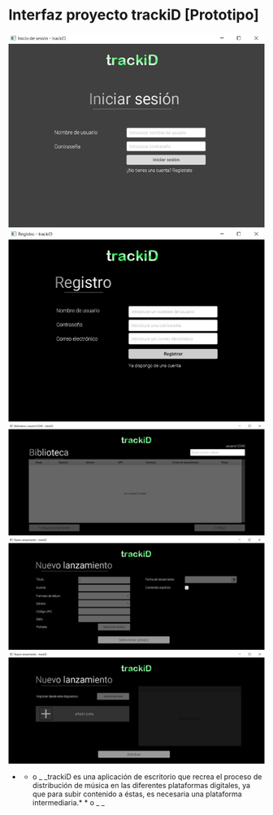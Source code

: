 # Interfaz proyecto trackiD [Prototipo]

![inicio_sesion](images/inicio_sesion.jpg)
![registro](images/registro.jpg)
![panel_usuario](images/panel_usuario.jpg)
![nuevo_lanzamiento](images/nuevo_lanzamiento.jpg)
![nuevo_lanzamiento_2](images/nuevo_lanzamiento_2.jpg)

* * o _ _trackiD es una aplicación de escritorio que recrea el proceso de distribución de música en las 
diferentes plataformas digitales, ya que para subir contenido a éstas, es necesaria una 
plataforma intermediaria.* * o _ _
